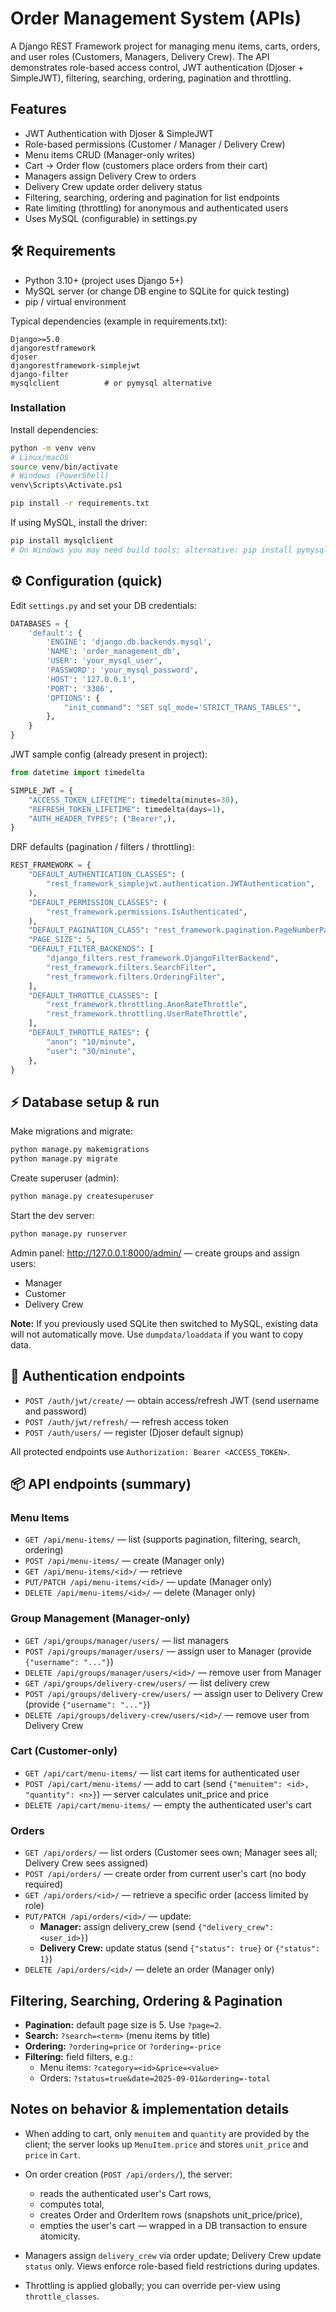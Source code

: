 # Order Management System (APIs)

A Django REST Framework project for managing menu items, carts, orders, and user roles (Customers, Managers, Delivery Crew).
The API demonstrates role-based access control, JWT authentication (Djoser + SimpleJWT), filtering, searching, ordering, pagination and throttling.

##  Features

- JWT Authentication with Djoser & SimpleJWT
- Role-based permissions (Customer / Manager / Delivery Crew)
- Menu items CRUD (Manager-only writes)
- Cart → Order flow (customers place orders from their cart)
- Managers assign Delivery Crew to orders
- Delivery Crew update order delivery status
- Filtering, searching, ordering and pagination for list endpoints
- Rate limiting (throttling) for anonymous and authenticated users
- Uses MySQL (configurable) in settings.py

## 🛠 Requirements

- Python 3.10+ (project uses Django 5+)
- MySQL server (or change DB engine to SQLite for quick testing)
- pip / virtual environment

Typical dependencies (example in requirements.txt):

```
Django>=5.0
djangorestframework
djoser
djangorestframework-simplejwt
django-filter
mysqlclient          # or pymysql alternative
```

### Installation

Install dependencies:

```bash
python -m venv venv
# Linux/macOS
source venv/bin/activate
# Windows (PowerShell)
venv\Scripts\Activate.ps1

pip install -r requirements.txt
```

If using MySQL, install the driver:

```bash
pip install mysqlclient
# On Windows you may need build tools; alternative: pip install pymysql and configure accordingly.
```

## ⚙️ Configuration (quick)

Edit `settings.py` and set your DB credentials:

```python
DATABASES = {
    'default': {
        'ENGINE': 'django.db.backends.mysql',
        'NAME': 'order_management_db',
        'USER': 'your_mysql_user',
        'PASSWORD': 'your_mysql_password',
        'HOST': '127.0.0.1',
        'PORT': '3306',
        'OPTIONS': {
            "init_command": "SET sql_mode='STRICT_TRANS_TABLES'",
        },
    }
}
```

JWT sample config (already present in project):

```python
from datetime import timedelta

SIMPLE_JWT = {
    "ACCESS_TOKEN_LIFETIME": timedelta(minutes=30),
    "REFRESH_TOKEN_LIFETIME": timedelta(days=1),
    "AUTH_HEADER_TYPES": ("Bearer",),
}
```

DRF defaults (pagination / filters / throttling):

```python
REST_FRAMEWORK = {
    "DEFAULT_AUTHENTICATION_CLASSES": (
        "rest_framework_simplejwt.authentication.JWTAuthentication",
    ),
    "DEFAULT_PERMISSION_CLASSES": (
        "rest_framework.permissions.IsAuthenticated",
    ),
    "DEFAULT_PAGINATION_CLASS": "rest_framework.pagination.PageNumberPagination",
    "PAGE_SIZE": 5,
    "DEFAULT_FILTER_BACKENDS": [
        "django_filters.rest_framework.DjangoFilterBackend",
        "rest_framework.filters.SearchFilter",
        "rest_framework.filters.OrderingFilter",
    ],
    "DEFAULT_THROTTLE_CLASSES": [
        "rest_framework.throttling.AnonRateThrottle",
        "rest_framework.throttling.UserRateThrottle",
    ],
    "DEFAULT_THROTTLE_RATES": {
        "anon": "10/minute",
        "user": "30/minute",
    },
}
```

## ⚡ Database setup & run

Make migrations and migrate:

```bash
python manage.py makemigrations
python manage.py migrate
```

Create superuser (admin):

```bash
python manage.py createsuperuser
```

Start the dev server:

```bash
python manage.py runserver
```

Admin panel: http://127.0.0.1:8000/admin/ — create groups and assign users:

- Manager
- Customer
- Delivery Crew

**Note:** If you previously used SQLite then switched to MySQL, existing data will not automatically move. Use `dumpdata/loaddata` if you want to copy data.

## 🔐 Authentication endpoints

- `POST /auth/jwt/create/` — obtain access/refresh JWT (send username and password)
- `POST /auth/jwt/refresh/` — refresh access token
- `POST /auth/users/` — register (Djoser default signup)

All protected endpoints use `Authorization: Bearer <ACCESS_TOKEN>`.

## 📦 API endpoints (summary)

### Menu Items

- `GET /api/menu-items/` — list (supports pagination, filtering, search, ordering)
- `POST /api/menu-items/` — create (Manager only)
- `GET /api/menu-items/<id>/` — retrieve
- `PUT/PATCH /api/menu-items/<id>/` — update (Manager only)
- `DELETE /api/menu-items/<id>/` — delete (Manager only)

### Group Management (Manager-only)

- `GET /api/groups/manager/users/` — list managers
- `POST /api/groups/manager/users/` — assign user to Manager (provide `{"username": "..."}`)
- `DELETE /api/groups/manager/users/<id>/` — remove user from Manager
- `GET /api/groups/delivery-crew/users/` — list delivery crew
- `POST /api/groups/delivery-crew/users/` — assign user to Delivery Crew (provide `{"username": "..."}`)
- `DELETE /api/groups/delivery-crew/users/<id>/` — remove user from Delivery Crew

### Cart (Customer-only)

- `GET /api/cart/menu-items/` — list cart items for authenticated user
- `POST /api/cart/menu-items/` — add to cart (send `{"menuitem": <id>, "quantity": <n>}`) — server calculates unit_price and price
- `DELETE /api/cart/menu-items/` — empty the authenticated user's cart

### Orders

- `GET /api/orders/` — list orders (Customer sees own; Manager sees all; Delivery Crew sees assigned)
- `POST /api/orders/` — create order from current user's cart (no body required)
- `GET /api/orders/<id>/` — retrieve a specific order (access limited by role)
- `PUT/PATCH /api/orders/<id>/` — update:
  - **Manager:** assign delivery_crew (send `{"delivery_crew": <user_id>}`)
  - **Delivery Crew:** update status (send `{"status": true}` or `{"status": 1}`)
- `DELETE /api/orders/<id>/` — delete an order (Manager only)

##  Filtering, Searching, Ordering & Pagination

- **Pagination:** default page size is 5. Use `?page=2`.
- **Search:** `?search=<term>` (menu items by title)
- **Ordering:** `?ordering=price` or `?ordering=-price`
- **Filtering:** field filters, e.g.:
  - Menu items: `?category=<id>&price=<value>`
  - Orders: `?status=true&date=2025-09-01&ordering=-total`

##  Notes on behavior & implementation details

- When adding to cart, only `menuitem` and `quantity` are provided by the client; the server looks up `MenuItem.price` and stores `unit_price` and `price` in `Cart`.

- On order creation (`POST /api/orders/`), the server:
  - reads the authenticated user's Cart rows,
  - computes total,
  - creates Order and OrderItem rows (snapshots unit_price/price),
  - empties the user's cart — wrapped in a DB transaction to ensure atomicity.

- Managers assign `delivery_crew` via order update; Delivery Crew update `status` only. Views enforce role-based field restrictions during updates.

- Throttling is applied globally; you can override per-view using `throttle_classes`.


